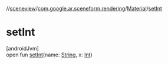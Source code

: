 //[sceneview](../../../index.md)/[com.google.ar.sceneform.rendering](../index.md)/[Material](index.md)/[setInt](set-int.md)

# setInt

[androidJvm]\
open fun [setInt](set-int.md)(name: [String](https://developer.android.com/reference/kotlin/java/lang/String.html), x: [Int](https://kotlinlang.org/api/latest/jvm/stdlib/kotlin/-int/index.html))
